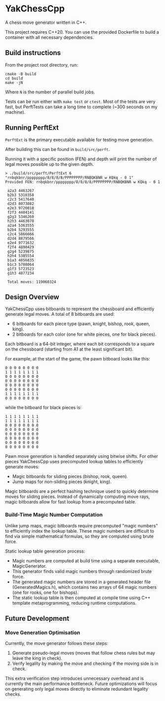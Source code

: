 # YakChessCpp

A chess move generator written in C++.

This project requires C++20. You can use the provided Dockerfile to build a container with all necessary dependencies.

## Build instructions

From the project root directory, run:

```
cmake -B build
cd build
make -jN
```

Where `N` is the number of parallel build jobs.

Tests can be run either with `make test` or `ctest`. Most of the tests are very
fast, but PerftTests can take a long time to complete (~300 seconds on my
machine).

## Running PerftExt
`PerftExt` is the primary executable available for testing move generation.

After building this can be found in `build/src/perft`.

Running it with a specific position (FEN) and depth will print the number of legal moves possible up to the given depth.

```
> ./build/src/perft/PerftExt 6 "rnbqkbnr/pppppppp/8/8/8/8/PPPPPPPP/RNBQKBNR w KQkq - 0 1"
Provided FEN: rnbqkbnr/pppppppp/8/8/8/8/PPPPPPPP/RNBQKBNR w KQkq - 0 1

 a2a3 4463267
 b2b3 5310358
 c2c3 5417640
 d2d3 8073082
 e2e3 9726018
 f2f3 4404141
 g2g3 5346260
 h2h3 4463070
 a2a4 5363555
 b2b4 5293555
 c2c4 5866666
 d2d4 8879566
 e2e4 9771632
 f2f4 4890429
 g2g4 5239875
 h2h4 5385554
 b1a3 4856835
 b1c3 5708064
 g1f3 5723523
 g1h3 4877234

 Total moves: 119060324
```

## Design Overview

YakChessCpp uses bitboards to represent the chessboard and efficiently generate legal moves. A total of 8 bitboards are used:

- 6 bitboards for each piece type (pawn, knight, bishop, rook, queen, king).
- 2 bitboards for each color (one for white pieces, one for black pieces).

Each bitboard is a 64-bit integer, where each bit corresponds to a square on the chessboard (starting from A1 at the least significant bit).

For example, at the start of the game, the pawn bitboard looks like this:

```
0 0 0 0 0 0 0 0
1 1 1 1 1 1 1 1
0 0 0 0 0 0 0 0
0 0 0 0 0 0 0 0
0 0 0 0 0 0 0 0
0 0 0 0 0 0 0 0
1 1 1 1 1 1 1 1
0 0 0 0 0 0 0 0
```

while the bitboard for black pieces is:

```
1 1 1 1 1 1 1 1
1 1 1 1 1 1 1 1
0 0 0 0 0 0 0 0
0 0 0 0 0 0 0 0
0 0 0 0 0 0 0 0
0 0 0 0 0 0 0 0
0 0 0 0 0 0 0 0
0 0 0 0 0 0 0 0
```

Pawn move generation is handled separately using bitwise shifts. For other pieces
YakChessCpp uses precomputed lookup tables to efficiently generate moves:

- Magic bitboards for sliding pieces (bishop, rook, queen).
- Jump maps for non-sliding pieces (knight, king).

Magic bitboards are a perfect hashing technique used to quickly determine moves for
sliding pieces. Instead of dynamically computing move rays, magic bitboards allow for fast lookup
from a precomputed table.

### Build-Time Magic Number Computation

Unlike jump maps, magic bitboards require precomputed "magic numbers" to efficiently index the
lookup table. These magic numbers are difficult to find via simple mathematical formulas, so they
are computed using brute force.

Static lookup table generation process:

- Magic numbers are computed at build time using a separate executable, MagicGenerator.
- This generator finds valid magic numbers through randomized brute force.
- The generated magic numbers are stored in a generated header file (GeneratedMagics.h), which contains two arrays of 64 magic numbers (one for rooks, one for bishops).
- The static lookup table is then computed at compile time using C++ template metaprogramming, reducing runtime computations.

## Future Development

### Move Generation Optimisation

Currently, the move generator follows these steps:

1. Generate pseudo-legal moves (moves that follow chess rules but may leave the king in check).
2. Verify legality by making the move and checking if the moving side is in check.

This extra verification step introduces unnecessary overhead and is currently the main performance bottleneck. Future optimizations will focus on generating only legal moves directly to eliminate redundant legality checks.
